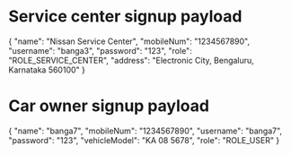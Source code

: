 # Service center signup payload
{
	"name": "Nissan Service Center",
	"mobileNum": "1234567890",
	"username": "banga3",
	"password": "123",
	"role": "ROLE_SERVICE_CENTER",
	"address": "Electronic City, Bengaluru, Karnataka 560100"
}

# Car owner signup payload
{
	"name": "banga7",
	"mobileNum": "1234567890",
	"username": "banga7",
	"password": "123",
	"vehicleModel": "KA 08 5678",
	"role": "ROLE_USER"
}